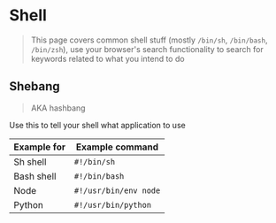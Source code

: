 # Shell

> This page covers common shell stuff (mostly `/bin/sh`, `/bin/bash`, `/bin/zsh`), use your browser's search functionality to search for keywords related to what you intend to do

## Shebang

> AKA hashbang

Use this to tell your shell what application to use

| Example for | Example command |
| --- | --- |
| Sh shell | `#!/bin/sh` | 
| Bash shell | `#!/bin/bash` | 
| Node | `#!/usr/bin/env node` | 
| Python | `#!/usr/bin/python` |
